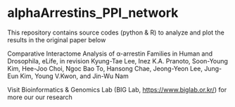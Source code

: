 # alphaArrestins_PPI_network
This repository contains source codes (python & R) to analyze and plot the results in the original paper below

Comparative Interactome Analysis of α-arrestin Families in Human and Drosophila, eLife, in revision
Kyung-Tae Lee, Inez K.A. Pranoto, Soon-Young Kim, Hee-Joo Choi, Ngoc Bao To, Hansong Chae, Jeong-Yeon Lee, Jung-Eun Kim, Young V.Kwon, and Jin-Wu Nam

Visit Bioinformatics & Genomics Lab (BIG Lab, https://www.biglab.or.kr/) for more our our research 
